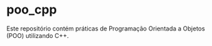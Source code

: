 # poo_cpp
Este repositório contém práticas de Programação Orientada a Objetos (POO) utilizando C++.
